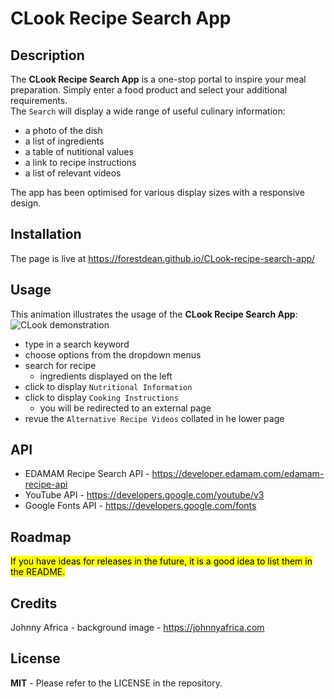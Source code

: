 # CLook Recipe Search App


## Description
	
The **CLook Recipe Search App** is a one-stop portal to inspire your meal preparation. Simply enter a food product and select your additional requirements.   
The `Search` will display a wide range of useful culinary information:
- a photo of the dish
- a list of ingredients
- a table of nutitional values
- a link to recipe instructions
- a list of relevant videos


The app has been optimised for various display sizes with a responsive design.

	
## Installation
	
The page is live at https://forestdean.github.io/CLook-recipe-search-app/


	
## Usage
	   
This animation illustrates the usage of the **CLook Recipe Search App**:   
![CLook demonstration](./images/CLook-demonstration.gif)      

- type in a search keyword
- choose options from the dropdown menus
- search for recipe
  - ingredients displayed on the left
- click to display `Nutritional Information`
- click to display `Cooking Instructions`
  - you will be redirected to an external page
- revue the `Alternative Recipe Videos` collated in he lower page



	
## API
- EDAMAM Recipe Search API - https://developer.edamam.com/edamam-recipe-api       
- YouTube API - https://developers.google.com/youtube/v3       
- Google Fonts API - https://developers.google.com/fonts          

## Roadmap
<mark>If you have ideas for releases in the future, it is a good idea to list them in the README.</mark>     

## Credits
Johnny Africa - background image - https://johnnyafrica.com


 





## License
	
**MIT** - Please refer to the LICENSE in the repository.
